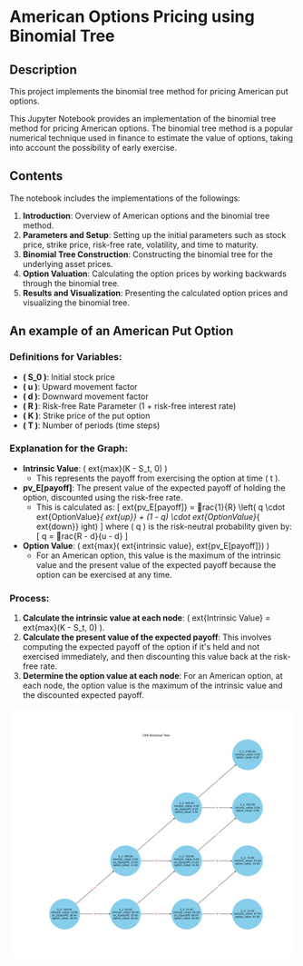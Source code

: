 
# American Options Pricing using Binomial Tree

## Description
This project implements the binomial tree method for pricing American put options.

This Jupyter Notebook provides an implementation of the binomial tree method for pricing American options. The binomial tree method is a popular numerical technique used in finance to estimate the value of options, taking into account the possibility of early exercise.

## Contents
The notebook includes the implementations of the followings:
1. **Introduction**: Overview of American options and the binomial tree method.
2. **Parameters and Setup**: Setting up the initial parameters such as stock price, strike price, risk-free rate, volatility, and time to maturity.
3. **Binomial Tree Construction**: Constructing the binomial tree for the underlying asset prices.
4. **Option Valuation**: Calculating the option prices by working backwards through the binomial tree.
5. **Results and Visualization**: Presenting the calculated option prices and visualizing the binomial tree.

## An example of an American Put Option

### Definitions for Variables:
- **\( S_0 \)**: Initial stock price
- **\( u \)**: Upward movement factor
- **\( d \)**: Downward movement factor
- **\( R \)**: Risk-free Rate Parameter (1 + risk-free interest rate)
- **\( K \)**: Strike price of the put option
- **\( T \)**: Number of periods (time steps)

### Explanation for the Graph:
- **Intrinsic Value**: \( 	ext{max}(K - S_t, 0) \)
  - This represents the payoff from exercising the option at time \( t \).
- **pv_E[payoff]**: The present value of the expected payoff of holding the option, discounted using the risk-free rate.
  - This is calculated as:
    \[
    	ext{pv_E[payoff]} = rac{1}{R} \left( q \cdot 	ext{OptionValue}_{	ext{up}} + (1 - q) \cdot 	ext{OptionValue}_{	ext{down}} 
ight)
    \]
    where \( q \) is the risk-neutral probability given by:
    \[
    q = rac{R - d}{u - d}
    \]
- **Option Value**: \( 	ext{max}(	ext{intrinsic value}, 	ext{pv_E[payoff]}) \)
  - For an American option, this value is the maximum of the intrinsic value and the present value of the expected payoff because the option can be exercised at any time.

### Process:
1. **Calculate the intrinsic value at each node**: \( 	ext{Intrinsic Value} = 	ext{max}(K - S_t, 0) \).
2. **Calculate the present value of the expected payoff**: This involves computing the expected payoff of the option if it's held and not exercised immediately, and then discounting this value back at the risk-free rate.
3. **Determine the option value at each node**: For an American option, at each node, the option value is the maximum of the intrinsic value and the discounted expected payoff.


![Binomial Tree to Price an American Put Option](graph/bionomial_tree.png)

